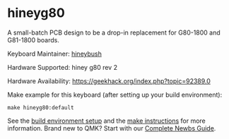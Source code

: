 # hineyg80


A small-batch PCB design to be a drop-in replacement for G80-1800 and G81-1800 boards.

Keyboard Maintainer: [hineybush](https://github.com/hineybush)  

Hardware Supported: hiney g80 rev 2

Hardware Availability: https://geekhack.org/index.php?topic=92389.0

Make example for this keyboard (after setting up your build environment):

    make hineyg80:default

See the [build environment setup](https://docs.qmk.fm/#/getting_started_build_tools) and the [make instructions](https://docs.qmk.fm/#/getting_started_make_guide) for more information. Brand new to QMK? Start with our [Complete Newbs Guide](https://docs.qmk.fm/#/newbs).
